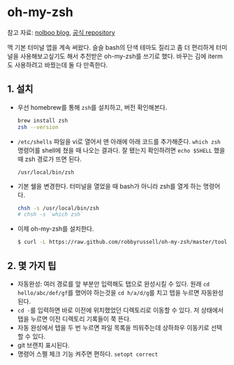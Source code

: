 # oh-my-zsh

참고 자료: [nolboo blog](https://nolboo.github.io/blog/2015/08/21/oh-my-zsh/), [공식 repository](https://github.com/robbyrussell/oh-my-zsh)

맥 기본 터미널 앱을 계속 써왔다. 슬슬 bash의 단색 테마도 질리고 좀 더 편리하게 터미널을 사용해보고싶기도 해서 추천받은 oh-my-zsh를 쓰기로 했다. 바꾸는 김에 iterm도 사용하려고 바꿨는데 둘 다 만족한다.

## 1. 설치

- 우선 homebrew를 통해 `zsh`를 설치하고, 버전 확인해본다.

    ```sh
    brew install zsh
    zsh --version
    ```

- `/etc/shells` 파일을 vi로 열어서 맨 아래에 아래 코드를 추가해준다. `which zsh` 명령어를 shell에 쳤을 때 나오는 결과다. 잘 됐는지 확인하려면 `echo $SHELL` 했을 때 zsh 경로가 뜨면 된다.

    ```
    /usr/local/bin/zsh
    ```

- 기본 쉘을 변경한다. 터미널을 열었을 때 bash가 아니라 zsh를 열게 하는 명령어다.
    ```sh
    chsh -s /usr/local/bin/zsh
    # chsh -s `which zsh`
    ```

- 이제 oh-my-zsh를 설치한다.

    ```sh
    $ curl -L https://raw.github.com/robbyrussell/oh-my-zsh/master/tools/install.sh | sh
    ```

## 2. 몇 가지 팁

- 자동완성: 여러 경로를 앞 부분만 입력해도 탭으로 완성시킬 수 있다. 원래 `cd hello/abc/def/gf`를 했어야 하는것을 `cd h/a/d/g`를 치고 탭을 누르면 자동완성된다.
- `cd -`를 입력하면 바로 이전에 위치했었던 디렉토리로 이동할 수 있다. 저 상태에서 탭을 누르면 이전 디렉토리 기록들이 쭉 뜬다.
- 자동 완성에서 탭을 두 번 누르면 파일 목록을 띄워주는데 상하좌우 이동키로 선택할 수 있다.
- git 브랜치 표시된다.
- 명령어 스펠 체크 기능 켜주면 편하다. `setopt correct`
